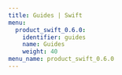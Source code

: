 ```yaml
---
title: Guides | Swift
menu:
  product_swift_0.6.0:
    identifier: guides
    name: Guides
    weight: 40
menu_name: product_swift_0.6.0
---
```

